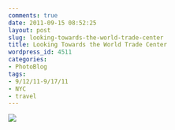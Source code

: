 ```yaml
---
comments: true
date: 2011-09-15 08:52:25
layout: post
slug: looking-towards-the-world-trade-center
title: Looking Towards the World Trade Center
wordpress_id: 4511
categories:
- PhotoBlog
tags:
- 9/12/11-9/17/11
- NYC
- travel
---
```


![](http://ryanfitzer.com/main/wp-content/uploads/2011/09/2011-09-12-at-11-03-14.jpg)

